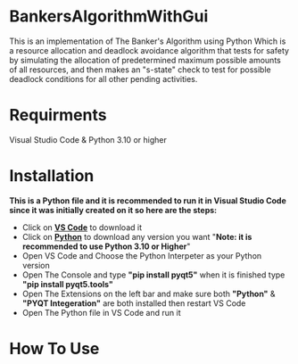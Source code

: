 # BankersAlgorithmWithGui
This is an implementation of The Banker's Algorithm using Python Which is a resource allocation and deadlock avoidance algorithm that tests for safety by simulating the allocation of predetermined maximum possible amounts of all resources, and then makes an "s-state" check to test for possible deadlock conditions for all other pending activities.
# Requirments
Visual Studio Code & Python 3.10 or higher
# Installation
**This is a Python file and it is recommended to run it in Visual Studio Code since it was initially created on it so here are the steps:**
* Click on **[VS Code](https://code.visualstudio.com/Download)** to download it
* Click on **[Python](https://www.python.org/downloads/)** to download any version you want   "**Note: it is recommended to use Python 3.10 or Higher**"
* Open VS Code and Choose the Python Interpeter as your Python version
* Open The Console and type **"pip install pyqt5"** when it is finished type **"pip install pyqt5.tools"**
* Open The Extensions on the left bar and make sure both **"Python"** & **"PYQT Integeration"** are both installed then restart VS Code
* Open The Python file in VS Code and run it 
# How To Use
